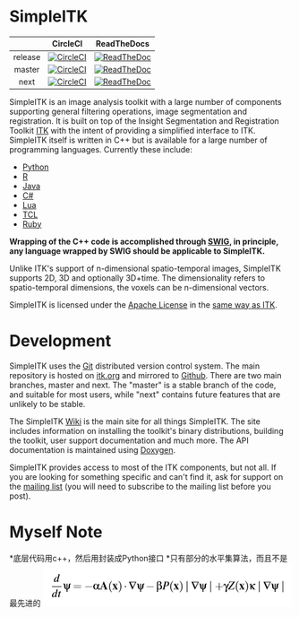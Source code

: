 SimpleITK
=========

|  | CircleCI | ReadTheDocs |
|:-------:|:---------:|:-------------:|
| release | [![CircleCI](https://circleci.com/gh/SimpleITK/SimpleITK/tree/release.svg?style=shield)](https://circleci.com/gh/SimpleITK/SimpleITK/tree/release) | [![ReadTheDoc](https://readthedocs.org/projects/simpleitk/badge/?version=release)](http://simpleitk.readthedocs.io/en/release/) |
| master | [![CircleCI](https://circleci.com/gh/SimpleITK/SimpleITK/tree/master.svg?style=shield)](https://circleci.com/gh/SimpleITK/SimpleITK/tree/master) | [![ReadTheDoc](https://readthedocs.org/projects/simpleitk/badge/?version=master)](http://simpleitk.readthedocs.io/en/master/) |
| next | [![CircleCI](https://circleci.com/gh/SimpleITK/SimpleITK/tree/next.svg?style=shield)](https://circleci.com/gh/SimpleITK/SimpleITK/tree/next) | [![ReadTheDoc](https://readthedocs.org/projects/simpleitk/badge/?version=next)](http://simpleitk.readthedocs.io/en/next/)  |


SimpleITK is an image analysis toolkit with a large number of components supporting general filtering operations, image segmentation and registration. It is built on top of the Insight Segmentation and Registration Toolkit [ITK](https://www.itk.org) with the intent of providing a simplified interface to ITK. SimpleITK itself is written in C++ but is available for a large number of programming languages. Currently these include:

* [Python](http://www.python.org)
* [R](https://www.r-project.org)
* [Java](http://www.java.com)
* [C#](http://msdn.microsoft.com/en-us/vcsharp/default.aspx)
* [Lua](http://www.lua.org)
* [TCL](https://www.tcl.tk/)
* [Ruby](https://www.ruby-lang.org/en/)


**Wrapping of the C++ code is accomplished through [SWIG](http://www.swig.org), in principle, any language wrapped by SWIG should be applicable to SimpleITK.**

Unlike ITK's support of n-dimensional spatio-temporal images, SimpleITK supports 2D, 3D and optionally 3D+time. The dimensionality refers to spatio-temporal dimensions, the voxels can be n-dimensional vectors.

SimpleITK is licensed under the [Apache License](http://www.opensource.org/licenses/apache2.0.php) in the [same way as ITK](https://www.itk.org/Wiki/ITK_Release_4/Licensing).

Development
===========

SimpleITK uses the [Git](http://git-scm.com/) distributed version control system.  The main repository is hosted on [itk.org](https://itk.org/SimpleITK.git) and mirrored to [Github](https://blowekamp@github.com/SimpleITK/SimpleITK.git).  There are two main branches, master and next. The "master" is a stable branch of the code, and suitable for most users, while "next" contains future features that are unlikely to be stable.

The SimpleITK [Wiki](https://itk.org/Wiki/SimpleITK) is the main site for all things SimpleITK. The site includes information on installing the toolkit's binary distributions, building the toolkit, user support documentation and much more. The API documentation is maintained using [Doxygen](https://www.itk.org/SimpleITKDoxygen/html/annotated.html).

SimpleITK provides access to most of the ITK components, but not all. If you are looking for something specific and can't find it, ask for support on the [mailing list](https://itk.org/mailman/listinfo/community) (you will need to subscribe to the mailing list before you post).

Myself Note
=============
*底层代码用c++，然后用封装成Python接口
*只有部分的水平集算法，而且不是最先进的
![avator](https://github.com/mzza/SimpleITK/blob/next/md%20imag/PM5E%40U08J%60HBIO9GS4L%7ET68.png)
